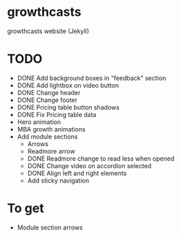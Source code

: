 # growthcasts
growthcasts website (Jekyll)

# TODO
- DONE Add background boxes in "feedback" section
- DONE Add lightbox on video button
- DONE Change header
- DONE Change footer
- DONE Pricing table button shadows
- DONE Fix Pricing table data
- Hero animation
- MBA growth animations
- Add module sections
  - Arrows
  - Readmore arrow
  - DONE Readmore change to read less when opened
  - DONE Change video on accordion selected
  - DONE Align left and right elements
  - Add sticky navigation

# To get

- Module section arrows